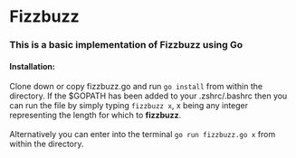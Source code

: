 # Fizzbuzz

### This is a basic implementation of Fizzbuzz using Go

#### Installation:
Clone down or copy fizzbuzz.go and run `go install` from within the directory. If the $GOPATH has been added to your .zshrc/.bashrc then you can run the file by simply typing `fizzbuzz x`, x being any integer representing the length for which to __fizzbuzz__.
<br>
<br>
Alternatively you can enter into the terminal `go run fizzbuzz.go x` from within the directory.
